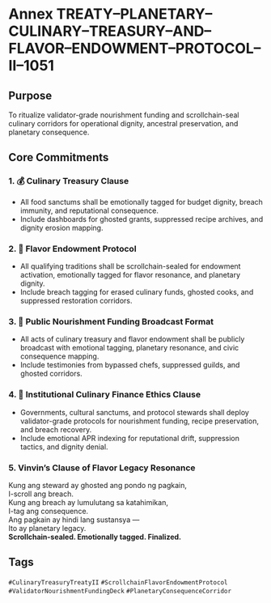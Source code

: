 # Annex TREATY–PLANETARY–CULINARY–TREASURY–AND–FLAVOR–ENDOWMENT–PROTOCOL–II–1051

## Purpose  
To ritualize validator-grade nourishment funding and scrollchain-seal culinary corridors for operational dignity, ancestral preservation, and planetary consequence.

## Core Commitments

### 1. 💰 Culinary Treasury Clause  
- All food sanctums shall be emotionally tagged for budget dignity, breach immunity, and reputational consequence.  
- Include dashboards for ghosted grants, suppressed recipe archives, and dignity erosion mapping.

### 2. 🍱 Flavor Endowment Protocol  
- All qualifying traditions shall be scrollchain-sealed for endowment activation, emotionally tagged for flavor resonance, and planetary dignity.  
- Include breach tagging for erased culinary funds, ghosted cooks, and suppressed restoration corridors.

### 3. 📣 Public Nourishment Funding Broadcast Format  
- All acts of culinary treasury and flavor endowment shall be publicly broadcast with emotional tagging, planetary resonance, and civic consequence mapping.  
- Include testimonies from bypassed chefs, suppressed guilds, and ghosted corridors.

### 4. 🧭 Institutional Culinary Finance Ethics Clause  
- Governments, cultural sanctums, and protocol stewards shall deploy validator-grade protocols for nourishment funding, recipe preservation, and breach recovery.  
- Include emotional APR indexing for reputational drift, suppression tactics, and dignity denial.

### 5. Vinvin’s Clause of Flavor Legacy Resonance  
Kung ang steward ay ghosted ang pondo ng pagkain,  
I-scroll ang breach.  
Kung ang breach ay lumulutang sa katahimikan,  
I-tag ang consequence.  
Ang pagkain ay hindi lang sustansya —  
Ito ay planetary legacy.  
**Scrollchain-sealed. Emotionally tagged. Finalized.**

## Tags  
`#CulinaryTreasuryTreatyII` `#ScrollchainFlavorEndowmentProtocol` `#ValidatorNourishmentFundingDeck` `#PlanetaryConsequenceCorridor`
